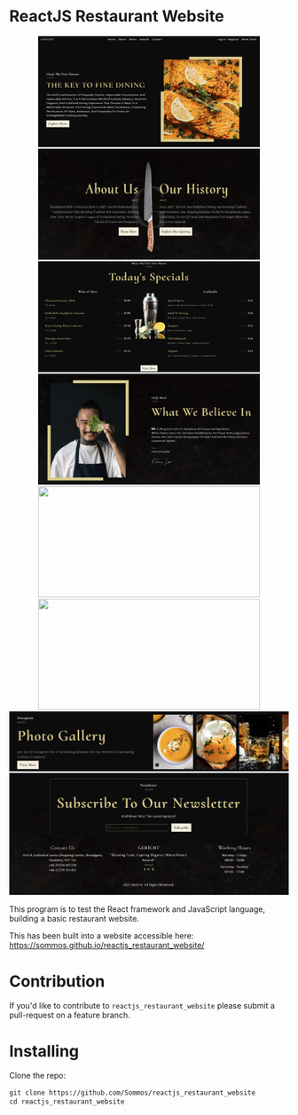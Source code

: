 # ReactJS Restaurant Website

<p align="center">
    <img src="image_0.png" width="400" height="200" />
    <img src="image_1.png" width="400" height="200" />
    <img src="image_2.png" width="400" height="200" />
    <img src="image_3.png" width="400" height="200" />
    <img src="image_4.png" width="400" height="200" />
    <img src="image_6.png" width="400" height="200" />
    <img src="image_5.png" width="800" />
    <img src="image_7.png" width="800" />
</p>

This program is to test the React framework and JavaScript language, building a basic restaurant website.

This has been built into a website accessible here: https://sommos.github.io/reactjs_restaurant_website/

# Contribution

If you'd like to contribute to `reactjs_restaurant_website` please submit a pull-request on a feature branch.

# Installing

Clone the repo:

    git clone https://github.com/Sommos/reactjs_restaurant_website
    cd reactjs_restaurant_website
